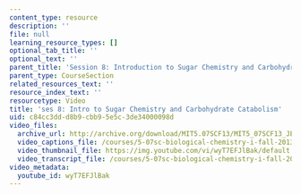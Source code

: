```yaml
---
content_type: resource
description: ''
file: null
learning_resource_types: []
optional_tab_title: ''
optional_text: ''
parent_title: 'Session 8: Introduction to Sugar Chemistry and Carbohydrate Catabolism'
parent_type: CourseSection
related_resources_text: ''
resource_index_text: ''
resourcetype: Video
title: 'ses 8: Intro to Sugar Chemistry and Carbohydrate Catabolism'
uid: c84cc3dd-d8b9-cbb9-5e5c-3de34000098d
video_files:
  archive_url: http://archive.org/download/MIT5.07SCF13/MIT5_07SCF13_JE-Ses08_300k.mp4
  video_captions_file: /courses/5-07sc-biological-chemistry-i-fall-2013/88c01697e3b55ef397bd85dc50451589_wyT7EFJlBak.vtt
  video_thumbnail_file: https://img.youtube.com/vi/wyT7EFJlBak/default.jpg
  video_transcript_file: /courses/5-07sc-biological-chemistry-i-fall-2013/94f8b3532d66b92c168ef3bd79e8106e_wyT7EFJlBak.pdf
video_metadata:
  youtube_id: wyT7EFJlBak
---
```

